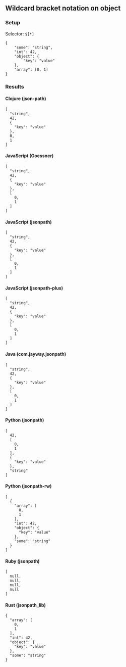 ## Wildcard bracket notation on object

### Setup
Selector: `$[*]`

    {
        "some": "string",
        "int": 42,
        "object": {
            "key": "value"
        },
        "array": [0, 1]
    }

### Results
#### Clojure (json-path)

    [
      "string", 
      42, 
      {
        "key": "value"
      }, 
      0, 
      1
    ]

#### JavaScript (Goessner)

    [
      "string", 
      42, 
      {
        "key": "value"
      }, 
      [
        0, 
        1
      ]
    ]

#### JavaScript (jsonpath)

    [
      "string", 
      42, 
      {
        "key": "value"
      }, 
      [
        0, 
        1
      ]
    ]

#### JavaScript (jsonpath-plus)

    [
      "string", 
      42, 
      {
        "key": "value"
      }, 
      [
        0, 
        1
      ]
    ]

#### Java (com.jayway.jsonpath)

    [
      "string", 
      42, 
      {
        "key": "value"
      }, 
      [
        0, 
        1
      ]
    ]

#### Python (jsonpath)

    [
      42, 
      [
        0, 
        1
      ], 
      {
        "key": "value"
      }, 
      "string"
    ]

#### Python (jsonpath-rw)

    [
      {
        "array": [
          0, 
          1
        ], 
        "int": 42, 
        "object": {
          "key": "value"
        }, 
        "some": "string"
      }
    ]

#### Ruby (jsonpath)

    [
      null, 
      null, 
      null, 
      null
    ]

#### Rust (jsonpath_lib)

    {
      "array": [
        0, 
        1
      ], 
      "int": 42, 
      "object": {
        "key": "value"
      }, 
      "some": "string"
    }

